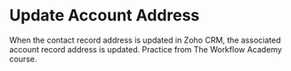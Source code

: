 # Update Account Address
When the contact record address is updated in Zoho CRM, the associated account record address is updated. Practice from The Workflow Academy course.

